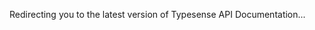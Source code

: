 <meta http-equiv="refresh" :content="`0; url=${$site.base}${$site.themeConfig.typesenseLatestVersion}/api/`">

Redirecting you to the latest version of <RouterLink :to="`/${$site.themeConfig.typesenseLatestVersion}/api/`">Typesense API Documentation</RouterLink>...
